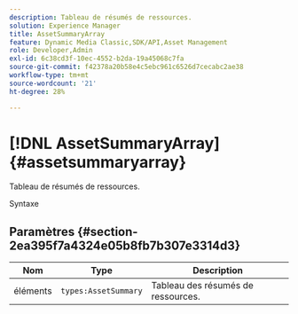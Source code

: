 ```yaml
---
description: Tableau de résumés de ressources.
solution: Experience Manager
title: AssetSummaryArray
feature: Dynamic Media Classic,SDK/API,Asset Management
role: Developer,Admin
exl-id: 6c38cd3f-10ec-4552-b2da-19a45068c7fa
source-git-commit: f42378a20b58e4c5ebc961c6526d7cecabc2ae38
workflow-type: tm+mt
source-wordcount: '21'
ht-degree: 28%

---
```


# [!DNL AssetSummaryArray]{#assetsummaryarray}

Tableau de résumés de ressources.

Syntaxe

## Paramètres {#section-2ea395f7a4324e05b8fb7b307e3314d3}

| Nom | Type | Description |
|---|---|---|
| éléments | `types:AssetSummary` | Tableau des résumés de ressources. |

